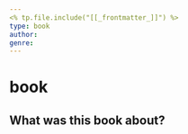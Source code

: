 ```yaml
---
<% tp.file.include("[[_frontmatter_]]") %>
type: book
author: 
genre: 
---
```

# book
## What was this book about?